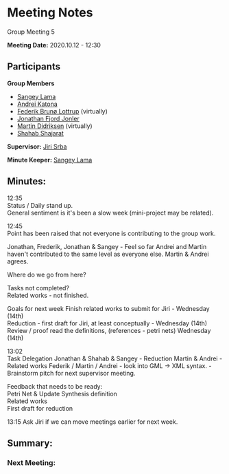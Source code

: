 # Meeting Notes

Group Meeting 5

**Meeting Date:** 2020.10.12 - 12:30

## Participants
**Group Members**
* [Sangey Lama](mailto:slama20@student.aau.dk)
* [Andrei Katona](mailto:akaton20@student.aau.dk)
* [Federik Brunø Lottrup](mailto:fbruna17@student.aau.dk) (virtually)
* [Jonathan Fjord Jonler](mailto:jjanle17@student.aau.dk)
* [Martin Didriksen](mailto:mdidri15@student.aau.dk) (virtually)
* [Shahab Shajarat](mailto:sshaja17@student.aau.dk)

**Supervisor:** [Jiri Srba](mailto:srba@cs.aau.dk)

**Minute Keeper:** [Sangey Lama](mailto:slama20@student.aau.dk)

## Minutes:
12:35  
Status / Daily stand up.  
General sentiment is it's been a slow week (mini-project may be related).  

12:45  
Point has been raised that not everyone is contributing to the group work.  

Jonathan, Frederik, Jonathan & Sangey - Feel so far Andrei and Martin haven't contributed to the same level as everyone else. Martin & Andrei agrees.

Where do we go from here?  

Tasks not completed?  
Related works - not finished.

Goals for next week
Finish related works to submit for Jiri - Wednesday (14th)  
Reduction - first draft for Jiri, at least conceptually - Wednesday (14th)  
Review / proof read the definitions, (references - petri nets) Wednesday (14th)  


13:02  
Task Delegation
Jonathan & Shahab & Sangey - Reduction
Martin & Andrei - Related works
Federik / Martin / Andrei - look into GML -> XML syntax. - Brainstorm pitch for next supervisor meeting.

Feedback that needs to be ready:  
Petri Net & Update Synthesis definition  
Related works  
First draft for reduction  

13:15
Ask Jiri if we can move meetings earlier for next week.

## Summary:

### Next Meeting:
